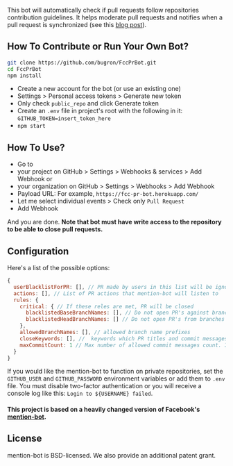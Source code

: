 This bot will automatically check if pull requests follow repositories contribution guidelines. It helps moderate pull requests and notifies when a pull request is synchronized (see this [blog post](https://github.com/blog/964-all-of-the-hooks)).

## How To Contribute or Run Your Own Bot?

```bash
git clone https://github.com/bugron/FccPrBot.git
cd FccPrBot
npm install
```

-  Create a new account for the bot (or use an existing one)
-  Settings > Personal access tokens > Generate new token
-  Only check `public_repo` and click Generate token
-  Create an `.env` file in project's root with the following in it:
`GITHUB_TOKEN=insert_token_here`
-  `npm start`

## How To Use?

- Go to
 - your project on GitHub > Settings > Webhooks & services > Add Webhook or
 - your organization on GitHub > Settings > Webhooks > Add Webhook
- Payload URL: For example, `https://fcc-pr-bot.herokuapp.com/`
- Let me select individual events > Check only `Pull Request`
- Add Webhook

And you are done. **Note that bot must have write access to the repository to be able to close pull requests.**

## Configuration

Here's a list of the possible options:

```js
{
  userBlacklistForPR: [], // PR made by users in this list will be ignored
  actions: [], // List of PR actions that mention-bot will listen to
  rules: {
    critical: { // If these reles are met, PR will be closed
      blacklistedBaseBranchNames: [], // Do not open PR's against branches from this list
      blacklistedHeadBranchNames: [] // Do not open PR's from branches in this list
    },
    allowedBranchNames: [], // allowed branch name prefixes
    closeKeywords: [], //  keywords which PR titles and commit messages should not contain
    maxCommitCount: 1 // Max number of allowed commit messages count. If exceeded, bot will ask to squash commits.
  }
}
```

If you would like the mention-bot to function on private repositories, set the `GITHUB_USER` and `GITHUB_PASSWORD` environment variables or add them to `.env` file. You must disable two-factor authentication or you will receive a console log like this: `Login to ${USERNAME} failed`.

#### This project is based on a heavily changed version of Facebook's [mention-bot](https://github.com/facebook/mention-bot).

## License

mention-bot is BSD-licensed. We also provide an additional patent grant.
